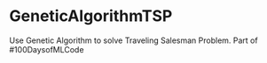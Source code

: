 # GeneticAlgorithmTSP
Use Genetic Algorithm to solve Traveling Salesman Problem. Part of #100DaysofMLCode
